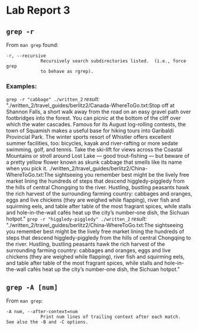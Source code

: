 # Lab Report 3
## `grep -r`
From `man grep` found:
```
-r, --recursive
             Recursively search subdirectories listed.  (i.e., force grep
             to behave as rgrep).
```
### Examples:
`grep -r "cabbage" ./written_2`
*result:*
"./written_2/travel_guides/berlitz2/Canada-WhereToGo.txt:Stop off at Shannon Falls, a short walk away from the road on an easy gravel path over footbridges into the forest. You can picnic at the bottom of the cliff over which the water cascades. Famous for its August log-rolling contests, the town of Squamish makes a useful base for hiking tours into Garibaldi Provincial Park. The winter sports resort of Whistler offers excellent summer facilities, too: bicycles, kayak and river-rafting or more sedate swimming, golf, and tennis. Take the ski-lift for views across the Coastal Mountains or stroll around Lost Lake — good trout-fishing — but beware of a pretty yellow flower known as skunk cabbage that smells like its name when you pick it.
./written_2/travel_guides/berlitz2/China-WhereToGo.txt:The sightseeing you remember best might be the lively free market lining the hundreds of steps that descend higgledy-piggledy from the hills of central Chongqing to the river. Hustling, bustling peasants hawk the rich harvest of the surrounding farming country: cabbages and oranges, eggs and live chickens (they are weighed while flapping), river fish and squirming eels, and table after table of the most fragrant spices, while stalls and hole-in-the-wall cafés heat up the city’s number-one dish, the Sichuan hotpot."
`grep -r "higgledy-piggledy" ./written_2`
*result:*
"./written_2/travel_guides/berlitz2/China-WhereToGo.txt:The sightseeing you remember best might be the lively free market lining the hundreds of steps that descend higgledy-piggledy from the hills of central Chongqing to the river. Hustling, bustling peasants hawk the rich harvest of the surrounding farming country: cabbages and oranges, eggs and live chickens (they are weighed while flapping), river fish and squirming eels, and table after table of the most fragrant spices, while stalls and hole-in-the-wall cafés heat up the city’s number-one dish, the Sichuan hotpot."

## `grep -A [num]`
From `man grep`:
```
-A num, --after-context=num
             Print num lines of trailing context after each match.  See also the -B and -C options.
```
